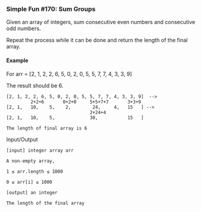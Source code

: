 ﻿### Simple Fun #170: Sum Groups

Given an array of integers, sum consecutive even numbers and consecutive odd numbers. 

Repeat the process while it can be done and return the length of the final array.

#### Example

For arr = [2, 1, 2, 2, 6, 5, 0, 2, 0, 5, 5, 7, 7, 4, 3, 3, 9]

The result should be 6.
```
[2, 1, 2, 2, 6, 5, 0, 2, 0, 5, 5, 7, 7, 4, 3, 3, 9]  -->
         2+2+6       0+2+0     5+5+7+7       3+3+9
[2, 1,   10,    5,    2,        24,     4,   15   ] -->
                               2+24+4
[2, 1,   10,    5,             30,           15   ]

The length of final array is 6
```

Input/Output

    [input] integer array arr

    A non-empty array,

    1 ≤ arr.length ≤ 1000

    0 ≤ arr[i] ≤ 1000

    [output] an integer

    The length of the final array

